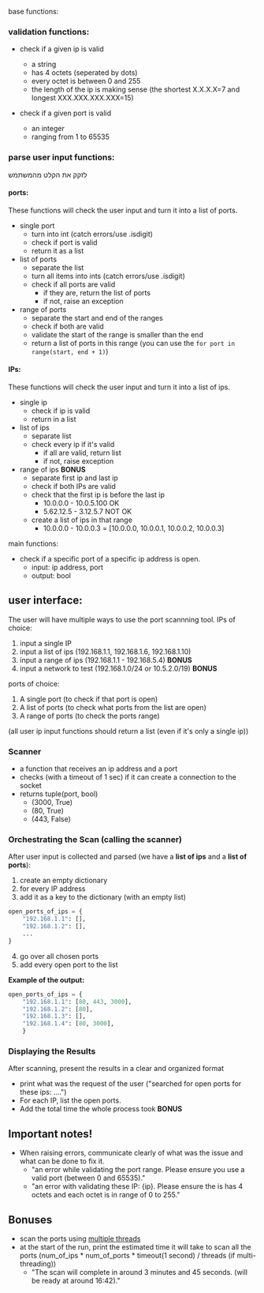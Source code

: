base functions:

### validation functions:
- check if a given ip is valid
	- a string
	- has 4 octets (seperated by dots)
	- every octet is between 0 and 255
	- the length of the ip is making sense (the shortest X.X.X.X=7 and longest XXX.XXX.XXX.XXX=15)

- check if a given port is valid
	- an integer
	- ranging from 1 to 65535

### parse user input functions:
לזקק את הקלט מהמשתמש
#### ports:
These functions will check the user input and turn it into a list of ports.
- single port
	- turn into int (catch errors/use .isdigit)
	- check if port is valid
	- return it as a list
- list of ports
	- separate the list
	- turn all items into ints (catch errors/use .isdigit)
	- check if all ports are valid
		- if they are, return the list of ports
		- if not, raise an exception 
- range of ports
	- separate the start and end of the ranges
	- check if both are valid
	- validate the start of the range is smaller than the end
	- return a list of ports in this range (you can use the `for port in range(start, end + 1)`)

#### IPs:
These functions will check the user input and turn it into a list of ips.
- single ip
	- check if ip is valid
	- return in a list
- list of ips
	- separate list
	- check every ip if it's valid
		- if all are valid, return list 
		- if not, raise exception
- range of ips **BONUS**
	- separate first ip and last ip
	- check if both IPs are valid
	- check that the first ip is before the last ip
		- 10.0.0.0 - 10.0.5.100 OK
		- 5.62.12.5 - 3.12.5.7 NOT OK
	- create a list of ips in that range 
		- 10.0.0.0 - 10.0.0.3 = \[10.0.0.0, 10.0.0.1, 10.0.0.2, 10.0.0.3]

main functions:
- check if a specific port of a specific ip address is open.
	- input: ip address, port
	- output: bool


## user interface:
The user will have multiple ways to use the port scannning tool.
IPs of choice:
1) input a single IP 
2) input a list of ips (192.168.1.1, 192.168.1.6, 192.168.1.10)
3) input a range of ips (192.168.1.1 - 192.168.5.4) **BONUS**
4) input a network to test (192.168.1.0/24 or 10.5.2.0/19) **BONUS**

ports of choice:
1) A single port (to check if that port is open)
2) A list of ports (to check what ports from the list are open)
3) A range of ports (to check the ports range)

(all user ip input functions should return a list (even if it's only a single ip))

### Scanner
- a function that receives an ip address and a port
- checks (with a timeout of 1 sec) if it can create a connection to the socket
- returns tuple(port, bool)
	- (3000, True)
	- (80, True)
	- (443, False)

### Orchestrating the Scan (calling the scanner)
After user input is collected and parsed (we have a **list of ips** and a **list of ports**):
1) create an empty dictionary
2) for every IP address
3) add it as a key to the dictionary (with an empty list)
```python
open_ports_of_ips = {
	"192.168.1.1": [],
	"192.168.1.2": [],
	...
}
```
4) go over all chosen ports 
5) add every open port to the list

**Example of the output:**
```python
open_ports_of_ips = {
	"192.168.1.1": [80, 443, 3000],
	"192.168.1.2": [80],
	"192.168.1.3": [],
	"192.168.1.4": [80, 3000],
	}
```

### Displaying the Results
After scanning, present the results in a clear and organized format
- print what was the request of the user ("searched for open ports for these ips: ....")
- For each IP, list the open ports.
- Add the total time the whole process took **BONUS**
## Important notes!
- When raising errors, communicate clearly of what was the issue and what can be done to fix it.
	- "an error while validating the port range. Please ensure you use a valid port (between 0 and 65535)."
	- "an error with validating these IP: {ip}. Please ensure the is has 4 octets and each octet is in range of 0 to 255."
## Bonuses
- scan the ports using [multiple threads](https://www.youtube.com/watch?v=STEOavXqXkQ)
- at the start of the run, print the estimated time it will take to scan all the ports (num_of_ips * num_of_ports * timeout(1 second) / threads (if multi-threading))
	- "The scan will complete in around 3 minutes and 45 seconds. (will be ready at around 16:42)."


